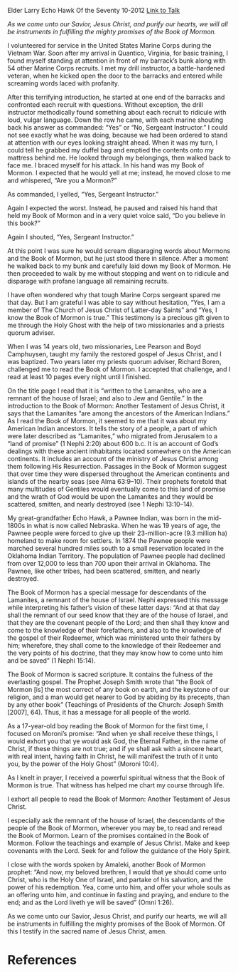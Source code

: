 Elder Larry Echo Hawk
Of the Seventy
10-2012
[Link to Talk](https://www.churchofjesuschrist.org/study/general-conference/2012/10/come-unto-me-o-ye-house-of-israel?lang=eng)

_As we come unto our Savior, Jesus Christ, and purify our hearts, we will all be instruments in fulfilling the mighty promises of the Book of Mormon._

I volunteered for service in the United States Marine Corps during the Vietnam War. Soon after my arrival in Quantico, Virginia, for basic training, I found myself standing at attention in front of my barrack’s bunk along with 54 other Marine Corps recruits. I met my drill instructor, a battle-hardened veteran, when he kicked open the door to the barracks and entered while screaming words laced with profanity.

After this terrifying introduction, he started at one end of the barracks and confronted each recruit with questions. Without exception, the drill instructor methodically found something about each recruit to ridicule with loud, vulgar language. Down the row he came, with each marine shouting back his answer as commanded: “Yes” or “No, Sergeant Instructor.” I could not see exactly what he was doing, because we had been ordered to stand at attention with our eyes looking straight ahead. When it was my turn, I could tell he grabbed my duffel bag and emptied the contents onto my mattress behind me. He looked through my belongings, then walked back to face me. I braced myself for his attack. In his hand was my Book of Mormon. I expected that he would yell at me; instead, he moved close to me and whispered, “Are you a Mormon?”

As commanded, I yelled, “Yes, Sergeant Instructor.”

Again I expected the worst. Instead, he paused and raised his hand that held my Book of Mormon and in a very quiet voice said, “Do you believe in this book?”

Again I shouted, “Yes, Sergeant Instructor.”

At this point I was sure he would scream disparaging words about Mormons and the Book of Mormon, but he just stood there in silence. After a moment he walked back to my bunk and carefully laid down my Book of Mormon. He then proceeded to walk by me without stopping and went on to ridicule and disparage with profane language all remaining recruits.

I have often wondered why that tough Marine Corps sergeant spared me that day. But I am grateful I was able to say without hesitation, “Yes, I am a member of The Church of Jesus Christ of Latter-day Saints” and “Yes, I know the Book of Mormon is true.” This testimony is a precious gift given to me through the Holy Ghost with the help of two missionaries and a priests quorum adviser.

When I was 14 years old, two missionaries, Lee Pearson and Boyd Camphuysen, taught my family the restored gospel of Jesus Christ, and I was baptized. Two years later my priests quorum adviser, Richard Boren, challenged me to read the Book of Mormon. I accepted that challenge, and I read at least 10 pages every night until I finished.

On the title page I read that it is “written to the Lamanites, who are a remnant of the house of Israel; and also to Jew and Gentile.” In the introduction to the Book of Mormon: Another Testament of Jesus Christ, it says that the Lamanites “are among the ancestors of the American Indians.” As I read the Book of Mormon, it seemed to me that it was about my American Indian ancestors. It tells the story of a people, a part of which were later described as “Lamanites,” who migrated from Jerusalem to a “land of promise” (1 Nephi 2:20) about 600 b.c. It is an account of God’s dealings with these ancient inhabitants located somewhere on the American continents. It includes an account of the ministry of Jesus Christ among them following His Resurrection. Passages in the Book of Mormon suggest that over time they were dispersed throughout the American continents and islands of the nearby seas (see Alma 63:9–10). Their prophets foretold that many multitudes of Gentiles would eventually come to this land of promise and the wrath of God would be upon the Lamanites and they would be scattered, smitten, and nearly destroyed (see 1 Nephi 13:10–14).



My great-grandfather Echo Hawk, a Pawnee Indian, was born in the mid-1800s in what is now called Nebraska. When he was 19 years of age, the Pawnee people were forced to give up their 23-million-acre (9.3 million ha) homeland to make room for settlers. In 1874 the Pawnee people were marched several hundred miles south to a small reservation located in the Oklahoma Indian Territory. The population of Pawnee people had declined from over 12,000 to less than 700 upon their arrival in Oklahoma. The Pawnee, like other tribes, had been scattered, smitten, and nearly destroyed.

The Book of Mormon has a special message for descendants of the Lamanites, a remnant of the house of Israel. Nephi expressed this message while interpreting his father’s vision of these latter days: “And at that day shall the remnant of our seed know that they are of the house of Israel, and that they are the covenant people of the Lord; and then shall they know and come to the knowledge of their forefathers, and also to the knowledge of the gospel of their Redeemer, which was ministered unto their fathers by him; wherefore, they shall come to the knowledge of their Redeemer and the very points of his doctrine, that they may know how to come unto him and be saved” (1 Nephi 15:14).

The Book of Mormon is sacred scripture. It contains the fulness of the everlasting gospel. The Prophet Joseph Smith wrote that “the Book of Mormon [is] the most correct of any book on earth, and the keystone of our religion, and a man would get nearer to God by abiding by its precepts, than by any other book” (Teachings of Presidents of the Church: Joseph Smith [2007], 64). Thus, it has a message for all people of the world.

As a 17-year-old boy reading the Book of Mormon for the first time, I focused on Moroni’s promise: “And when ye shall receive these things, I would exhort you that ye would ask God, the Eternal Father, in the name of Christ, if these things are not true; and if ye shall ask with a sincere heart, with real intent, having faith in Christ, he will manifest the truth of it unto you, by the power of the Holy Ghost” (Moroni 10:4).

As I knelt in prayer, I received a powerful spiritual witness that the Book of Mormon is true. That witness has helped me chart my course through life.

I exhort all people to read the Book of Mormon: Another Testament of Jesus Christ.

I especially ask the remnant of the house of Israel, the descendants of the people of the Book of Mormon, wherever you may be, to read and reread the Book of Mormon. Learn of the promises contained in the Book of Mormon. Follow the teachings and example of Jesus Christ. Make and keep covenants with the Lord. Seek for and follow the guidance of the Holy Spirit.

I close with the words spoken by Amaleki, another Book of Mormon prophet: “And now, my beloved brethren, I would that ye should come unto Christ, who is the Holy One of Israel, and partake of his salvation, and the power of his redemption. Yea, come unto him, and offer your whole souls as an offering unto him, and continue in fasting and praying, and endure to the end; and as the Lord liveth ye will be saved” (Omni 1:26).

As we come unto our Savior, Jesus Christ, and purify our hearts, we will all be instruments in fulfilling the mighty promises of the Book of Mormon. Of this I testify in the sacred name of Jesus Christ, amen.

# References
